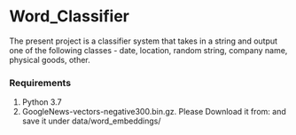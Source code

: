 # Word_Classifier

The present project is a classifier system that takes in a string and output one of the following
classes - date, location, random string, company name, physical goods,
other.

### Requirements

1) Python 3.7
2) GoogleNews-vectors-negative300.bin.gz. Please Download it from: and save it under data/word_embeddings/